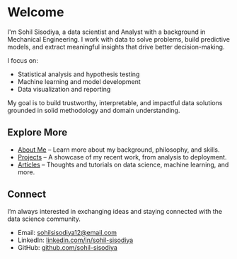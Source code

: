 # Welcome

I'm Sohil Sisodiya, a data scientist and Analyst with a background in Mechanical Engineering. I work with data to solve problems, build predictive models, and extract meaningful insights that drive better decision-making.

I focus on:

- Statistical analysis and hypothesis testing  
- Machine learning and model development  
- Data visualization and reporting
<!-- - Natural language processing and automation -->

My goal is to build trustworthy, interpretable, and impactful data solutions grounded in solid methodology and domain understanding.


## Explore More

- [About Me](about.md) – Learn more about my background, philosophy, and skills.  
- [Projects](projects/index.md) – A showcase of my recent work, from analysis to deployment.  
- [Articles](#) – Thoughts and tutorials on data science, machine learning, and more.



## Connect

I’m always interested in exchanging ideas and staying connected with the data science community.

- Email: [sohilsisodiya12@email.com](mailto:sohilsisodiya12@gmail.com)
- LinkedIn: [linkedin.com/in/sohil-sisodiya](https://linkedin.com/in/sohil-sisodiya)  
- GitHub: [github.com/sohil-sisodiya](https://github.com/sohil-sisodiya)